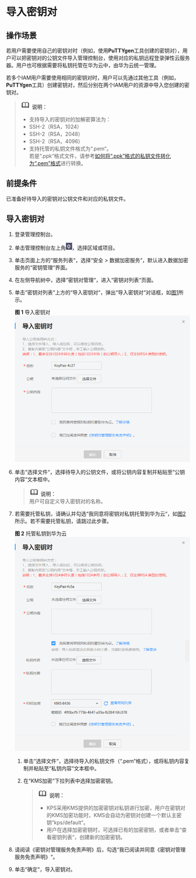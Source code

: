 # 导入密钥对<a name="dew_01_0035"></a>

## 操作场景<a name="section144429620127"></a>

若用户需要使用自己的密钥对时（例如，使用**PuTTYgen**工具创建的密钥对），用户可以把密钥对的公钥文件导入管理控制台，使用对应的私钥远程登录弹性云服务器。用户也可根据需要将私钥托管在华为云中，由华为云统一管理。

若多个IAM用户需要使用相同的密钥对时，用户可以先通过其他工具（例如，**PuTTYgen**工具）创建密钥对，然后分别在两个IAM用户的资源中导入您创建的密钥对。

>![](public_sys-resources/icon-note.gif) **说明：**   
>-   支持导入的密钥对的加解密算法为：  
>    -   SSH-2（RSA，1024）  
>    -   SSH-2（RSA，2048）  
>    -   SSH-2（RSA，4096）  
>-   支持托管的私钥文件格式为“.pem“。  
>    若是“.ppk“格式文件，请参考[如何将“.ppk”格式的私钥文件转化为“.pem”格式](https://support.huaweicloud.com/dew_faq/dew_01_0099.html)进行转换。  

## 前提条件<a name="section74941115734"></a>

已准备好待导入的密钥对公钥文件和对应的私钥文件。

## 导入密钥对<a name="section12791509154839"></a>

1.  登录管理控制台。
2.  单击管理控制台左上角![](figures/icon_region-5.png)，选择区域或项目。
3.  单击页面上方的“服务列表“，选择“安全  \>  数据加密服务“，默认进入数据加密服务的“密钥管理“界面。
4.  在左侧导航树中，选择“密钥对管理“，进入“密钥对列表“页面。
5.  单击“密钥对列表“上方的“导入密钥对“，弹出“导入密钥对“对话框，如[图1](#fig5941841714437)所示。

    **图 1**  导入密钥对<a name="fig5941841714437"></a>  
    ![](figures/导入密钥对.png "导入密钥对")

6.  单击“选择文件“，选择待导入的公钥文件，或将公钥内容复制并粘贴至“公钥内容“文本框中。

    >![](public_sys-resources/icon-note.gif) **说明：**   
    >用户可自定义导入密钥对的名称。  

7.  若需要托管私钥，请确认并勾选“我同意将密钥对私钥托管到华为云“，如[图2](#fig551553412127)所示。若不需要托管私钥，请跳过此步骤。

    **图 2**  托管私钥到华为云<a name="fig551553412127"></a>  
    ![](figures/托管私钥到华为云.png "托管私钥到华为云")

    1.  单击“选择文件“，选择待导入的私钥文件（“.pem“格式），或将私钥内容复制并粘贴至“私钥内容“文本框中。
    2.  在“KMS加密“下拉列表中选择加密密钥。

        >![](public_sys-resources/icon-note.gif) **说明：**   
        >-   KPS采用KMS提供的加密密钥对私钥进行加密，用户在密钥对的KMS加密功能时，KMS会自动为密钥对创建一个默认主密钥“kps/default“。  
        >-   用户在选择加密密钥时，可选择已有的加密密钥，或者单击“查看密钥列表“，创建新的加密密钥。  


8.  请阅读《密钥对管理服务免责声明》后，勾选“我已阅读并同意《密钥对管理服务免责声明》“。
9.  单击“确定“，导入密钥对。

